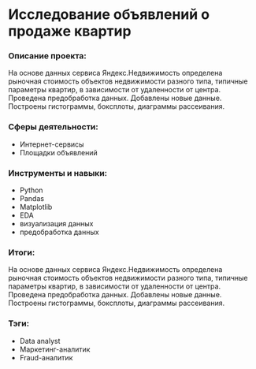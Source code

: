 # Исследование объявлений о продаже квартир
### Описание проекта:
На основе данных сервиса Яндекс.Недвижимость определена рыночная стоимость
объектов недвижимости разного типа, типичные параметры квартир, в зависимости от
удаленности от центра. Проведена предобработка данных. Добавлены новые данные.
Построены гистограммы, боксплоты, диаграммы рассеивания.
### Сферы деятельности:
* Интернет-сервисы
* Площадки объявлений
### Инструменты и навыки: 
* Python
* Pandas
* Matplotlib
* EDA
* визуализация данных
* предобработка данных
### Итоги: 
На основе данных сервиса Яндекс.Недвижимость определена рыночная стоимость
объектов недвижимости разного типа, типичные параметры квартир, в зависимости от
удаленности от центра. Проведена предобработка данных. Добавлены новые данные.
Построены гистограммы, боксплоты, диаграммы рассеивания.
### Тэги:
* Data analyst
* Маркетинг-аналитик
* Fraud-аналитик
